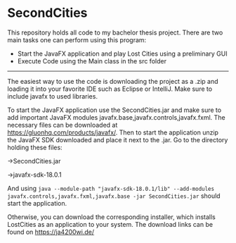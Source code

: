 # SecondCities
This repository holds all code to my bachelor thesis project.
There are two main tasks one can perform using this program:
- Start the JavaFX application and play Lost Cities using a preliminary GUI
- Execute Code using the Main class in the src folder

---

The easiest way to use the code is downloading the project as a .zip and loading it into your favorite IDE such as Eclipse or IntelliJ. 
Make sure to include javafx to used libraries.

To start the JavaFX application use the SecondCities.jar and make sure to add important JavaFX modules javafx.base,javafx.controls,javafx.fxml. 
The necessary files can be downloaded  at https://gluonhq.com/products/javafx/. 
Then to start the application unzip the JavaFX SDK downloaded and place it next to the .jar.
Go to the directory holding these files:
  
   ->SecondCities.jar
   
   ->javafx-sdk-18.0.1
    
And using ```java --module-path "javafx-sdk-18.0.1/lib" --add-modules javafx.controls,javafx.fxml,javafx.base -jar SecondCities.jar``` should start the application.

Otherwise, you can download the corresponding installer, which installs LostCities as an application to your system. The download links can be found on https://ja4200wi.de/
    
   
